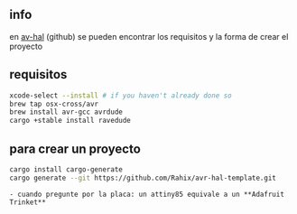 
## info
en [av-hal](https://github.com/Rahix/avr-hal/tree/main) (github) se pueden encontrar los requisitos y la forma de crear el proyecto

## requisitos 
  ```bash
xcode-select --install # if you haven't already done so
brew tap osx-cross/avr
brew install avr-gcc avrdude
cargo +stable install ravedude
  ```
## para crear un proyecto 
  ```bash
cargo install cargo-generate
cargo generate --git https://github.com/Rahix/avr-hal-template.git
  ```
	- cuando pregunte por la placa: un attiny85 equivale a un **Adafruit Trinket**
